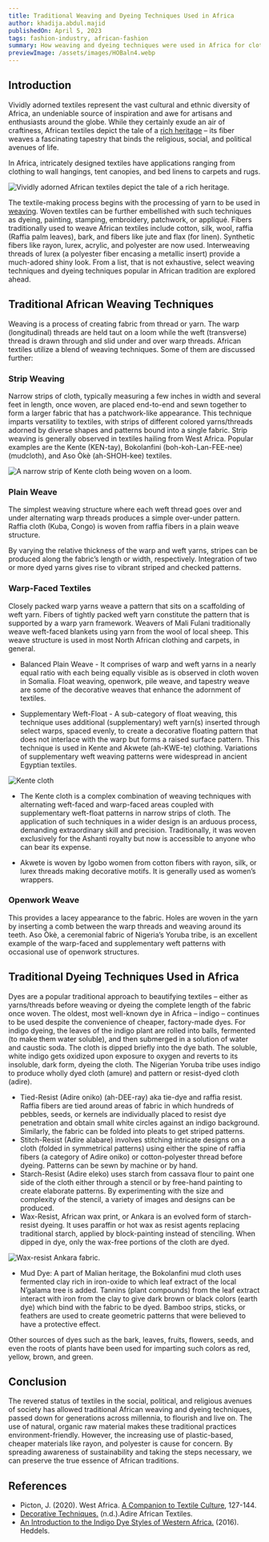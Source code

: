 ```yaml
---
title: Traditional Weaving and Dyeing Techniques Used in Africa
author: khadija.abdul.majid
publishedOn: April 5, 2023
tags: fashion-industry, african-fashion
summary: How weaving and dyeing techniques were used in Africa for cloth production? Explore it now for more details.
previewImage: /assets/images/HOBaln4.webp
---
```


## Introduction

Vividly adorned textiles represent the vast cultural and ethnic diversity of Africa, an undeniable source of inspiration and awe for artisans and enthusiasts around the globe. While they certainly exude an air of craftiness, African textiles depict the tale of a [rich heritage](https://larryrowbsfoundation.org/blog/role-of-african-textiles-in-african-culture-and-identity) – its fiber weaves a fascinating tapestry that binds the religious, social, and political avenues of life.

In Africa, intricately designed textiles have applications ranging from clothing to wall hangings, tent canopies, and bed linens to carpets and rugs.

![Vividly adorned African textiles depict the tale of a rich heritage.](/assets/images/HOBaln4.webp)

The textile-making process begins with the processing of yarn to be used in [weaving](https://larryrowbsfoundation.org/blog/innovative-uses-of-recycled-materials-in-fashion-design). Woven textiles can be further embellished with such techniques as dyeing, painting, stamping, embroidery, patchwork, or appliqué. Fibers traditionally used to weave African textiles include cotton, silk, wool, raffia (Raffia palm leaves), bark, and fibers like jute and flax (for linen). Synthetic fibers like rayon, lurex, acrylic, and polyester are now used. Interweaving threads of lurex (a polyester fiber encasing a metallic insert) provide a much-adored shiny look. From a list, that is not exhaustive, select weaving techniques and dyeing techniques popular in African tradition are explored ahead.

## Traditional African Weaving Techniques

Weaving is a process of creating fabric from thread or yarn. The warp (longitudinal) threads are held taut on a loom while the weft (transverse) thread is drawn through and slid under and over warp threads. African textiles utilize a blend of weaving techniques. Some of them are discussed further:

### Strip Weaving

Narrow strips of cloth, typically measuring a few inches in width and several feet in length, once woven, are placed end-to-end and sewn together to form a larger fabric that has a patchwork-like appearance. This technique imparts versatility to textiles, with strips of different colored yarns/threads adorned by diverse shapes and patterns bound into a single fabric. Strip weaving is generally observed in textiles hailing from West Africa. Popular examples are the Kente (KEN-tay), Bokolanfini (boh-koh-Lan-FEE-nee) (mudcloth), and Aso Òkè (ah-SHOH-kee) textiles.

![A narrow strip of Kente cloth being woven on a loom.](/assets/images/HOB7sea.webp)

### Plain Weave

The simplest weaving structure where each weft thread goes over and under alternating warp threads produces a simple over-under pattern. Raffia cloth (Kuba, Congo) is woven from raffia fibers in a plain weave structure.

By varying the relative thickness of the warp and weft yarns, stripes can be produced along the fabric’s length or width, respectively. Integration of two or more dyed yarns gives rise to vibrant striped and checked patterns.

### Warp-Faced Textiles

Closely packed warp yarns weave a pattern that sits on a scaffolding of weft yarn. Fibers of tightly packed weft yarn constitute the pattern that is supported by a warp yarn framework. Weavers of Mali Fulani traditionally weave weft-faced blankets using yarn from the wool of local sheep. This weave structure is used in most North African clothing and carpets, in general.

-   Balanced Plain Weave - It comprises of warp and weft yarns in a nearly equal ratio with each being equally visible as is observed in cloth woven in Somalia. Float weaving, openwork, pile weave, and tapestry weave are some of the decorative weaves that enhance the adornment of textiles.

-   Supplementary Weft-Float - A sub-category of float weaving, this technique uses additional (supplementary) weft yarn(s) inserted through select warps, spaced evenly, to create a decorative floating pattern that does not interlace with the warp but forms a raised surface pattern. This technique is used in Kente and Akwete (ah-KWE-te) clothing. Variations of supplementary weft weaving patterns were widespread in ancient Egyptian textiles.

![Kente cloth](/assets/images/HORo0dB.webp)

-   The Kente cloth is a complex combination of weaving techniques with alternating weft-faced and warp-faced areas coupled with supplementary weft-float patterns in narrow strips of cloth. The application of such techniques in a wider design is an arduous process, demanding extraordinary skill and precision. Traditionally, it was woven exclusively for the Ashanti royalty but now is accessible to anyone who can bear its expense.

-   Akwete is woven by Igobo women from cotton fibers with rayon, silk, or lurex threads making decorative motifs.
    It is generally used as women’s wrappers.

### Openwork Weave

This provides a lacey appearance to the fabric. Holes are woven in the yarn by inserting a comb between the warp threads and weaving around its teeth. Aso Òkè, a ceremonial fabric of Nigeria’s Yoruba tribe, is an excellent example of the warp-faced and supplementary weft patterns with occasional use of openwork structures.

## Traditional Dyeing Techniques Used in Africa

Dyes are a popular traditional approach to beautifying textiles – either as yarns/threads before weaving or dyeing the complete length of the fabric once woven. The oldest, most well-known dye in Africa – indigo – continues to be used despite the convenience of cheaper, factory-made dyes. For indigo dyeing, the leaves of the indigo plant are rolled into balls, fermented (to make them water soluble), and then submerged in a solution of water and caustic soda. The cloth is dipped briefly into the dye bath. The soluble, white indigo gets oxidized upon
exposure to oxygen and reverts to its insoluble, dark form, dyeing the cloth.
The Nigerian Yoruba tribe uses indigo to produce wholly dyed cloth (amure) and pattern or resist-dyed cloth (adire).

-   Tied-Resist (Adire oniko) (ah-DEE-ray) aka tie-dye and raffia resist. Raffia fibers are tied around areas of
    fabric in which hundreds of pebbles, seeds, or kernels are individually placed to resist dye penetration and obtain small white circles against an indigo background. Similarly, the fabric can be folded into pleats to get striped patterns.
-   Stitch-Resist (Adire alabare) involves stitching intricate designs on a cloth (folded in symmetrical patterns) using either the spine of raffia fibers (a category of Adire oniko) or cotton-polyester thread before dyeing. Patterns can be sewn by machine or by hand.
-   Starch-Resist (Adire eleko) uses starch from cassava flour to paint one side of the cloth either through a stencil or by free-hand painting to create elaborate patterns. By experimenting with the size and complexity of the stencil, a variety of images and designs can be produced.
-   Wax-Resist, African wax print, or Ankara is an evolved form of starch-resist dyeing. It uses paraffin or hot
    wax as resist agents replacing traditional starch, applied by block-painting instead of stenciling. When dipped in dye, only the wax-free portions of the cloth are dyed.

![Wax-resist Ankara fabric.](/assets/images/HORoXLJ.webp)

-   Mud Dye: A part of Malian heritage, the Bokolanfini mud cloth uses fermented clay rich in iron-oxide to which leaf extract of the local N’galama tree is added. Tannins (plant compounds) from the leaf extract interact with iron from the clay to give dark brown or black colors (earth dye) which bind with the fabric to be dyed. Bamboo strips, sticks, or feathers are used to create geometric patterns that were believed to have a protective effect.

Other sources of dyes such as the bark, leaves, fruits, flowers, seeds, and even the roots of plants have been
used for imparting such colors as red, yellow, brown, and green.

## Conclusion

The revered status of textiles in the social, political, and religious avenues of society has allowed traditional African weaving and dyeing techniques, passed down for generations across millennia, to flourish and live on. The use of natural, organic raw material makes these traditional practices environment-friendly. However, the increasing use of plastic-based, cheaper materials like rayon, and polyester is cause for concern. By spreading awareness of sustainability and taking the steps necessary, we can preserve the true essence of African traditions.

## References

-   Picton, J. (2020). West Africa. [A Companion to Textile Culture](https://doi.org/10.1002/9781118768730.ch7),
    127-144.
-   [Decorative Techniques.](https://larryrowbsfoundation.org/blog/role-of-african-textiles-in-african-culture-and-identity) (n.d.).Adire African Textiles.
-   [An Introduction to the Indigo Dye Styles of Western Africa.](https://larryrowbsfoundation.org/blog/the-environmental-impacts-of-fast-fashion-on-landfills) (2016). Heddels.
